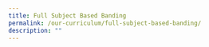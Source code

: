 ```yaml
---
title: Full Subject Based Banding
permalink: /our-curriculum/full-subject-based-banding/
description: ""
---
```

